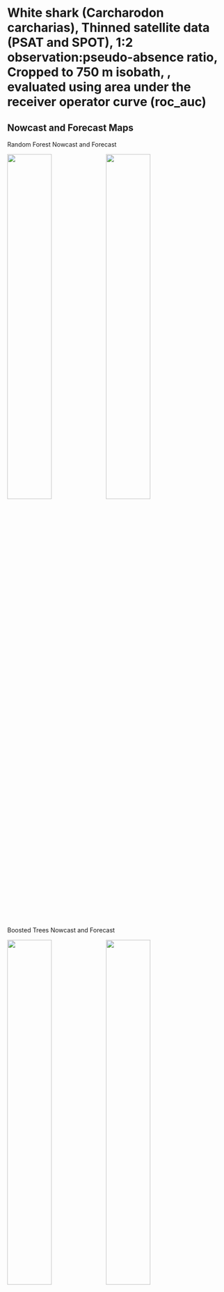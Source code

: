 White shark (Carcharodon carcharias), Thinned satellite data (PSAT and
SPOT), 1:2 observation:pseudo-absence ratio, Cropped to 750 m isobath, ,
evaluated using area under the receiver operator curve (roc_auc)
================

## Nowcast and Forecast Maps

Random Forest Nowcast and Forecast

<img src="../tidy_reports/versions/c21/100610/c21.100610.01_12_rf_compiled_casts.png" width="45%" /><img src="../tidy_reports/versions/c21/100614/c21.100614.01_12_rf_compiled_casts.png" width="45%" />

Boosted Trees Nowcast and Forecast

<img src="../tidy_reports/versions/c21/100610/c21.100610.01_12_bt_compiled_casts.png" width="45%" /><img src="../tidy_reports/versions/c21/100614/c21.100614.01_12_bt_compiled_casts.png" width="45%" />

Maxnet Trees Nowcast and Forecast

<img src="../tidy_reports/versions/c21/100610/c21.100610.01_12_maxent_compiled_casts.png" width="45%" /><img src="../tidy_reports/versions/c21/100614/c21.100614.01_12_maxent_compiled_casts.png" width="45%" />

GAM Nowcast and Forecast

<img src="../tidy_reports/versions/c21/100610/c21.100610.01_12_gam_compiled_casts.png" width="45%" /><img src="../tidy_reports/versions/c21/100614/c21.100614.01_12_gam_compiled_casts.png" width="45%" />

GLM Nowcast and Forecast

<img src="../tidy_reports/versions/c21/100610/c21.100610.01_12_glm_compiled_casts.png" width="45%" /><img src="../tidy_reports/versions/c21/100614/c21.100614.01_12_glm_compiled_casts.png" width="45%" />

## Metrics

| model_type |   roc_auc |
|:-----------|----------:|
| rf         | 0.9897683 |
| bt         | 0.8397647 |
| maxnet     | 0.7494153 |
| gam        | 0.7529174 |
| glm        | 0.7109643 |

Metrics by model type

## Variable Importance

![](/mnt/ecocast/projects/koliveira/subprojects/carcharodon/workflows/tidy_md/versions/m21/10061/m21.10061_tidy_compiled_files/figure-gfm/variable%20importance-1.png)<!-- -->
